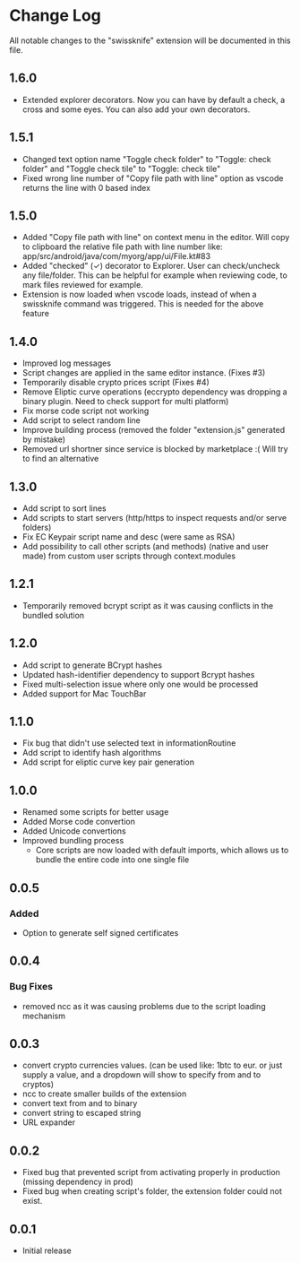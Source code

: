 # Change Log

All notable changes to the "swissknife" extension will be documented in this file.

## 1.6.0

* Extended explorer decorators. Now you can have by default a check, a cross and some eyes. You can also add your own decorators.


## 1.5.1

* Changed text option name "Toggle check folder" to "Toggle: check folder" and "Toggle check tile" to "Toggle: check tile"
* Fixed wrong line number of "Copy file path with line" option as vscode returns the line with 0 based index

## 1.5.0

* Added "Copy file path with line" on context menu in the editor. Will copy to clipboard the relative file path with line number like: app/src/android/java/com/myorg/app/ui/File.kt#83
* Added "checked" (✓) decorator to Explorer. User can check/uncheck any file/folder. This can be helpful for example when reviewing code, to mark files reviewed for example.
* Extension is now loaded when vscode loads, instead of when a swissknife command was triggered. This is needed for the above feature

## 1.4.0

* Improved log messages
* Script changes are applied in the same editor instance. (Fixes #3)
* Temporarily disable crypto prices script (Fixes #4)
* Remove Eliptic curve operations (eccrypto dependency was dropping a binary plugin. Need to check support for multi platform)
* Fix morse code script not working
* Add script to select random line
* Improve building process (removed the folder "extension.js" generated by mistake)
* Removed url shortner since service is blocked by marketplace :( Will try to find an alternative

## 1.3.0

* Add script to sort lines
* Add scripts to start servers (http/https to inspect requests and/or serve folders)
* Fix EC Keypair script name and desc (were same as RSA)
* Add possibility to call other scripts (and methods) (native and user made) from custom user scripts through context.modules

## 1.2.1

* Temporarily removed bcrypt script as it was causing conflicts in the bundled solution

## 1.2.0

* Add script to generate BCrypt hashes
* Updated hash-identifier dependency to support Bcrypt hashes
* Fixed multi-selection issue where only one would be processed
* Added support for Mac TouchBar

## 1.1.0

* Fix bug that didn't use selected text in informationRoutine
* Add script to identify hash algorithms
* Add script for eliptic curve key pair generation

## 1.0.0

* Renamed some scripts for better usage
* Added Morse code convertion
* Added Unicode convertions
* Improved bundling process
  * Core scripts are now loaded with default imports, which allows us to bundle the entire code into one single file

## 0.0.5

### Added

* Option to generate self signed certificates

## 0.0.4

### Bug Fixes

* removed ncc as it was causing problems due to the script loading mechanism

## 0.0.3

* convert crypto currencies values. (can be used like: 1btc to eur. or just supply a value, and a dropdown will show to specify from and to cryptos)
* ncc to create smaller builds of the extension
* convert text from and to binary
* convert string to escaped string
* URL expander

## 0.0.2

* Fixed bug that prevented script from activating properly in production (missing dependency in prod)
* Fixed bug when creating script's folder, the extension folder could not exist.

## 0.0.1

* Initial release